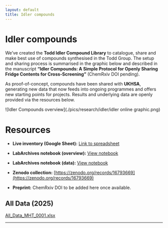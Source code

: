 ```yaml
---
layout: default
title: Idler compounds
---
```


# Idler compounds

We’ve created the **Todd Idler Compound Library** to catalogue, share and make best use of compounds synthesised in the Todd Group. The setup and sharing process is summarised in the graphic below and described in the manuscript **“Idler Compounds: A Simple Protocol for Openly Sharing Fridge Contents for Cross-Screening”** (ChemRxiv DOI pending).

As proof-of-concept, compounds have been shared with **UKHSA**, generating new data that now feeds into ongoing programmes and offers new starting points for projects. Results and underlying data are openly provided via the resources below.

![Idler Compounds overview](./pics/research/idler/idler online graphic.png)


# Resources

- **Live inventory (Google Sheet):**   [Link to spreadsheet](https://docs.google.com/spreadsheets/d/1heWWU_xi_NSQRvNA5_wRuw_vI9lhMzXithmAKnpZMWW/edit?gid=0)

- **LabArchives notebook (overview):**  [View notebook](https://uk-mynotebook.labarchives.com/share/Todd%2520Group%2520Compound%2520Library/MC4wfDlxNzcxLzAvVHJIZU5vZGUvMTcyMDU1ODAOdHw=wL)  

- **LabArchives notebook (data):**  [View notebook](https://uk-mynotebook.labarchives.com/share/Todd%2520Group%2520Compound%2520Library/MC4wfDlxNzcxLzAvVHJIZU5vZGUvMTcyMDU1ODAOdHw=wL)  

- **Zenodo collection:**  [https://zenodo.org/records/16793669](https://zenodo.org/records/16793669)

- **Preprint:** ChemRxiv DOI to be added here once available.


## All Data (2025)

[All_Data_MHT_0001.xlsx](https://github.com/user-attachments/files/21771479/All_Data_MHT_0001.xlsx)



---

